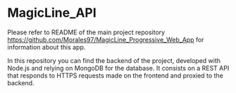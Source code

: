 # MagicLine_API

Please refer to README of the main project repository https://github.com/Morales97/MagicLine_Progressive_Web_App for information about this app.

In this repository you can find the backend of the project, developed with Node.js and relying on MongoDB for the database. It consists on a REST API that responds to HTTPS requests made on the frontend and proxied to the backend.
